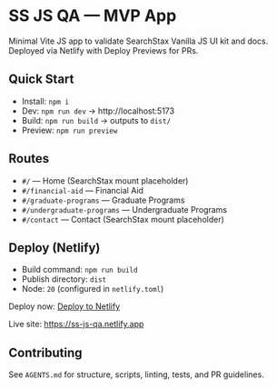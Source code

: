 # SS JS QA — MVP App

Minimal Vite JS app to validate SearchStax Vanilla JS UI kit and docs. Deployed via Netlify with Deploy Previews for PRs.

## Quick Start
- Install: `npm i`
- Dev: `npm run dev` → http://localhost:5173
- Build: `npm run build` → outputs to `dist/`
- Preview: `npm run preview`

## Routes
- `#/` — Home (SearchStax mount placeholder)
- `#/financial-aid` — Financial Aid
- `#/graduate-programs` — Graduate Programs
- `#/undergraduate-programs` — Undergraduate Programs
- `#/contact` — Contact (SearchStax mount placeholder)

## Deploy (Netlify)
- Build command: `npm run build`
- Publish directory: `dist`
- Node: `20` (configured in `netlify.toml`)

Deploy now: [Deploy to Netlify](https://app.netlify.com/start/deploy?repository=https%3A%2F%2Fgithub.com%2Fwallacematthew%2Fss-js-qa)

Live site: https://ss-js-qa.netlify.app

## Contributing
See `AGENTS.md` for structure, scripts, linting, tests, and PR guidelines.

